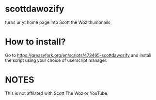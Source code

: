 # scottdawozify
turns ur yt home page into Scott the Woz thumbnails
# How to install?
Go to https://greasyfork.org/en/scripts/473465-scottdawozify and install the script using your choice of userscript manager.
# NOTES
This is not affilated with Scott The Woz or YouTube.
